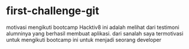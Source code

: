 # first-challenge-git

motivasi mengikuti bootcamp Hacktiv8 ini adalah melihat dari testimoni alumninya yang berhasil membuat aplikasi.
dari sanalah saya termotivasi untuk mengikuti bootcamp ini untuk menjadi seorang developer
